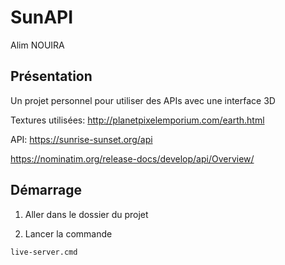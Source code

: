 # SunAPI
Alim NOUIRA

## Présentation
Un projet personnel pour utiliser des APIs avec une interface 3D

Textures utilisées: 
http://planetpixelemporium.com/earth.html

API:
https://sunrise-sunset.org/api

https://nominatim.org/release-docs/develop/api/Overview/

## Démarrage

1. Aller dans le dossier du projet

2. Lancer la commande 
```Shell
live-server.cmd
```